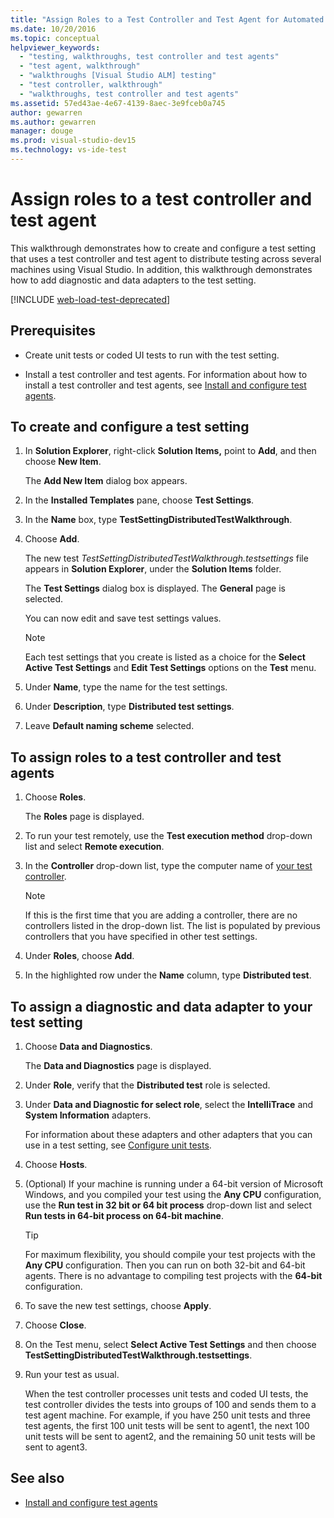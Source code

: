 ```yaml
---
title: "Assign Roles to a Test Controller and Test Agent for Automated Testing"
ms.date: 10/20/2016
ms.topic: conceptual
helpviewer_keywords:
  - "testing, walkthroughs, test controller and test agents"
  - "test agent, walkthrough"
  - "walkthroughs [Visual Studio ALM] testing"
  - "test controller, walkthrough"
  - "walkthroughs, test controller and test agents"
ms.assetid: 57ed43ae-4e67-4139-8aec-3e9fceb0a745
author: gewarren
ms.author: gewarren
manager: douge
ms.prod: visual-studio-dev15
ms.technology: vs-ide-test
---
```

# Assign roles to a test controller and test agent

This walkthrough demonstrates how to create and configure a test setting that uses a test controller and test agent to distribute testing across several machines using Visual Studio. In addition, this walkthrough demonstrates how to add diagnostic and data adapters to the test setting.

[!INCLUDE [web-load-test-deprecated](includes/web-load-test-deprecated.md)]

## Prerequisites

-   Create unit tests or coded UI tests to run with the test setting.

-   Install a test controller and test agents. For information about how to install a test controller and test agents, see [Install and configure test agents](../test/lab-management/install-configure-test-agents.md).

## To create and configure a test setting

1.  In **Solution Explorer**, right-click **Solution Items,** point to **Add**, and then choose **New Item**.

     The **Add New Item** dialog box appears.

2.  In the **Installed Templates** pane, choose **Test Settings**.

3.  In the **Name** box, type **TestSettingDistributedTestWalkthrough**.

4.  Choose **Add**.

     The new test *TestSettingDistributedTestWalkthrough.testsettings* file appears in **Solution Explorer**, under the **Solution Items** folder.

     The **Test Settings** dialog box is displayed. The **General** page is selected.

     You can now edit and save test settings values.

    > [!NOTE]
    > Each test settings that you create is listed as a choice for the **Select Active Test Settings** and **Edit Test Settings** options on the **Test** menu.

5.  Under **Name**, type the name for the test settings.

6.  Under **Description**, type **Distributed test settings**.

7.  Leave **Default naming scheme** selected.

## To assign roles to a test controller and test agents

1.  Choose **Roles**.

     The **Roles** page is displayed.

2.  To run your test remotely, use the **Test execution method** drop-down list and select **Remote execution**.

3.  In the **Controller** drop-down list, type the computer name of [your test controller](../test/lab-management/install-configure-test-agents.md).

    > [!NOTE]
    > If this is the first time that you are adding a controller, there are no controllers listed in the drop-down list. The list is populated by previous controllers that you have specified in other test settings.

4.  Under **Roles**, choose **Add**.

5.  In the highlighted row under the **Name** column, type **Distributed test**.

## To assign a diagnostic and data adapter to your test setting

1.  Choose **Data and Diagnostics**.

     The **Data and Diagnostics** page is displayed.

2.  Under **Role**, verify that the **Distributed test** role is selected.

3.  Under **Data and Diagnostic for select role**, select the **IntelliTrace** and **System Information** adapters.

     For information about these adapters and other adapters that you can use in a test setting, see [Configure unit tests](../test/configure-unit-tests-by-using-a-dot-runsettings-file.md).

4.  Choose **Hosts**.

5.  (Optional) If your machine is running under a 64-bit version of Microsoft Windows, and you compiled your test using the **Any CPU** configuration, use the **Run test in 32 bit or 64 bit process** drop-down list and select **Run tests in 64-bit process on 64-bit machine**.

    > [!TIP]
    > For maximum flexibility, you should compile your test projects with the **Any CPU** configuration. Then you can run on both 32-bit and 64-bit agents. There is no advantage to compiling test projects with the **64-bit** configuration.

6.  To save the new test settings, choose **Apply**.

7.  Choose **Close**.

8.  On the Test menu, select **Select Active Test Settings** and then choose **TestSettingDistributedTestWalkthrough.testsettings**.

9. Run your test as usual.

     When the test controller processes unit tests and coded UI tests, the test controller divides the tests into groups of 100 and sends them to a test agent machine. For example, if you have 250 unit tests and three test agents, the first 100 unit tests will be sent to agent1, the next 100 unit tests will be sent to agent2, and the remaining 50 unit tests will be sent to agent3.

## See also

- [Install and configure test agents](../test/lab-management/install-configure-test-agents.md)